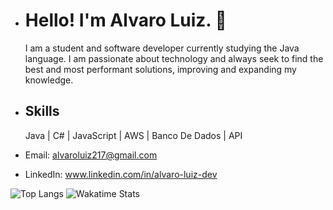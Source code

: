 - # Hello! I'm Alvaro Luiz. 🖖


  I am a student and software developer currently studying the Java language. I am passionate about technology and always seek to
  find the best and most performant solutions, improving and expanding my knowledge.

- ## Skills
   Java | C# | JavaScript | AWS | Banco De Dados | API 

- Email: alvaroluiz217@gmail.com
- LinkedIn: www.linkedin.com/in/alvaro-luiz-dev


![Top Langs](https://github-readme-stats.vercel.app/api/top-langs/?username=alvaroluizs&layout=compact&bg_color=000000)  ![Wakatime Stats](https://github-readme-stats.vercel.app/api/wakatime?username=alvaroluizs&theme=github_dark)



